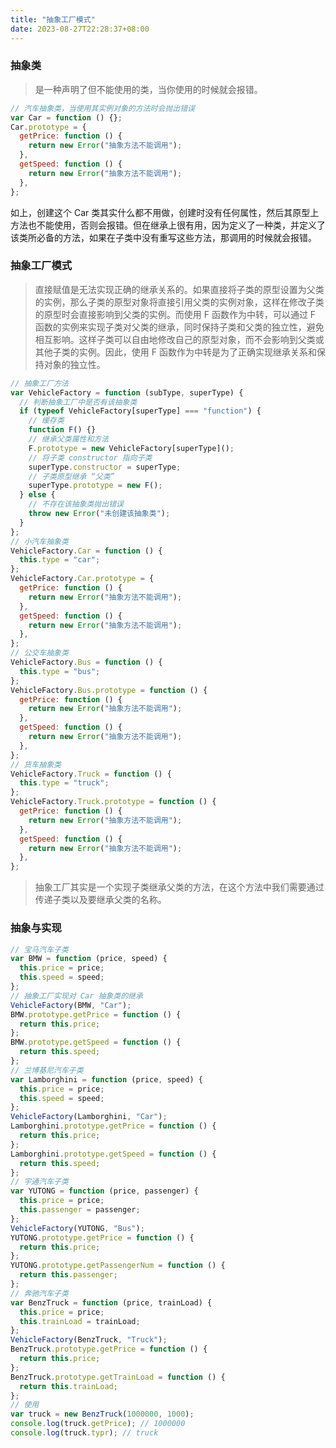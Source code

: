 ```yaml
---
title: "抽象工厂模式"
date: 2023-08-27T22:28:37+08:00
---
```


### 抽象类

> 是一种声明了但不能使用的类，当你使用的时候就会报错。

```js
// 汽车抽象类，当使用其实例对象的方法时会抛出错误
var Car = function () {};
Car.prototype = {
  getPrice: function () {
    return new Error("抽象方法不能调用");
  },
  getSpeed: function () {
    return new Error("抽象方法不能调用");
  },
};
```

如上，创建这个 Car 类其实什么都不用做，创建时没有任何属性，然后其原型上方法也不能使用，否则会报错。但在继承上很有用，因为定义了一种类，并定义了该类所必备的方法，如果在子类中没有重写这些方法，那调用的时候就会报错。

### 抽象工厂模式

> 直接赋值是无法实现正确的继承关系的。如果直接将子类的原型设置为父类的实例，那么子类的原型对象将直接引用父类的实例对象，这样在修改子类的原型时会直接影响到父类的实例。而使用 F 函数作为中转，可以通过 F 函数的实例来实现子类对父类的继承，同时保持子类和父类的独立性，避免相互影响。这样子类可以自由地修改自己的原型对象，而不会影响到父类或其他子类的实例。因此，使用 F 函数作为中转是为了正确实现继承关系和保持对象的独立性。

```js
// 抽象工厂方法
var VehicleFactory = function (subType, superType) {
  // 判断抽象工厂中是否有该抽象类
  if (typeof VehicleFactory[superType] === "function") {
    // 缓存类
    function F() {}
    // 继承父类属性和方法
    F.prototype = new VehicleFactory[superType]();
    // 将子类 constructor 指向子类
    superType.constructor = superType;
    // 子类原型继承 “父类”
    superType.prototype = new F();
  } else {
    // 不存在该抽象类抛出错误
    throw new Error("未创建该抽象类");
  }
};
// 小汽车抽象类
VehicleFactory.Car = function () {
  this.type = "car";
};
VehicleFactory.Car.prototype = {
  getPrice: function () {
    return new Error("抽象方法不能调用");
  },
  getSpeed: function () {
    return new Error("抽象方法不能调用");
  },
};
// 公交车抽象类
VehicleFactory.Bus = function () {
  this.type = "bus";
};
VehicleFactory.Bus.prototype = function () {
  getPrice: function () {
    return new Error("抽象方法不能调用");
  },
  getSpeed: function () {
    return new Error("抽象方法不能调用");
  },
};
// 货车抽象类
VehicleFactory.Truck = function () {
  this.type = "truck";
};
VehicleFactory.Truck.prototype = function () {
  getPrice: function () {
    return new Error("抽象方法不能调用");
  },
  getSpeed: function () {
    return new Error("抽象方法不能调用");
  },
};
```

> 抽象工厂其实是一个实现子类继承父类的方法，在这个方法中我们需要通过传递子类以及要继承父类的名称。

### 抽象与实现

```js
// 宝马汽车子类
var BMW = function (price, speed) {
  this.price = price;
  this.speed = speed;
};
// 抽象工厂实现对 Car 抽象类的继承
VehicleFactory(BMW, "Car");
BMW.prototype.getPrice = function () {
  return this.price;
};
BMW.prototype.getSpeed = function () {
  return this.speed;
};
// 兰博基尼汽车子类
var Lamborghini = function (price, speed) {
  this.price = price;
  this.speed = speed;
};
VehicleFactory(Lamborghini, "Car");
Lamborghini.prototype.getPrice = function () {
  return this.price;
};
Lamborghini.prototype.getSpeed = function () {
  return this.speed;
};
// 宇通汽车子类
var YUTONG = function (price, passenger) {
  this.price = price;
  this.passenger = passenger;
};
VehicleFactory(YUTONG, "Bus");
YUTONG.prototype.getPrice = function () {
  return this.price;
};
YUTONG.prototype.getPassengerNum = function () {
  return this.passenger;
};
// 奔驰汽车子类
var BenzTruck = function (price, trainLoad) {
  this.price = price;
  this.trainLoad = trainLoad;
};
VehicleFactory(BenzTruck, "Truck");
BenzTruck.prototype.getPrice = function () {
  return this.price;
};
BenzTruck.prototype.getTrainLoad = function () {
  return this.trainLoad;
};
// 使用
var truck = new BenzTruck(1000000, 1000);
console.log(truck.getPrice); // 1000000
console.log(truck.typr); // truck
```